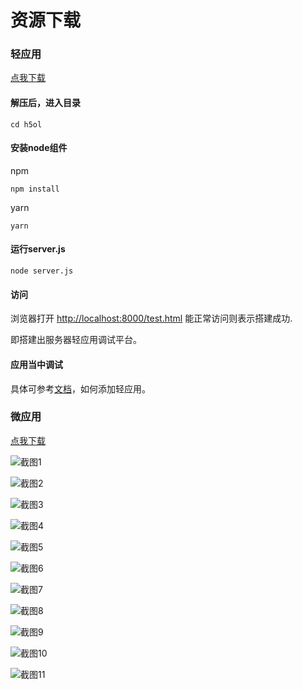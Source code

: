 # 资源下载

### 轻应用
[点我下载](downloads/h5ol.zip)

#### 解压后，进入目录
```shell
cd h5ol
```

#### 安装node组件
npm
```shell
npm install
```

yarn
```shell
yarn
```

#### 运行server.js
```shell
node server.js
```

#### 访问
浏览器打开 [http://localhost:8000/test.html](http://localhost:8000/test.html) 能正常访问则表示搭建成功.

即搭建出服务器轻应用调试平台。

#### 应用当中调试
具体可参考[文档](1_3.html)，如何添加轻应用。

### 微应用
[点我下载](downloads/h5ofl.zip)

![截图1](./images/4_4.1.jpg)

![截图2](./images/4_4.2.jpg)

![截图3](./images/4_4.3.jpg)

![截图4](./images/4_4.4.jpg)

![截图5](./images/4_4.5.jpg)

![截图6](./images/4_4.6.jpg)

![截图7](./images/4_4.7.jpg)

![截图8](./images/4_4.8.jpg)

![截图9](./images/4_4.9.jpg)

![截图10](./images/4_4.10.jpg)

![截图11](./images/4_4.11.jpg)
